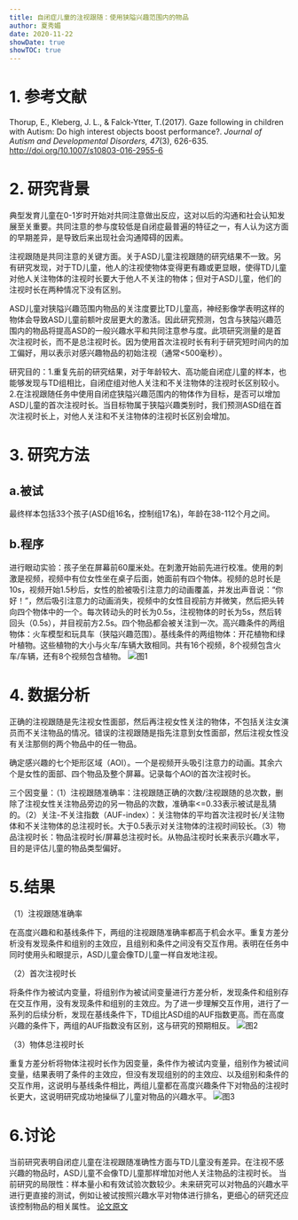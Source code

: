 ```yaml
---
title: 自闭症儿童的注视跟随：使用狭隘兴趣范围内的物品
author: 夏秀媚
date: 2020-11-22
showDate: true
showTOC: true
---
```

# 1. 参考文献
Thorup, E., Kleberg, J. L., & Falck-Ytter, T.(2017). Gaze following in children with Autism: Do high interest objects boost performance?. *Journal of Autism and Developmental Disorders, 47*(3), 626-635. http://doi.org/10.1007/s10803-016-2955-6
# 2. 研究背景
典型发育儿童在0-1岁时开始对共同注意做出反应，这对以后的沟通和社会认知发展至关重要。共同注意的参与度较低是自闭症最普遍的特征之一，有人认为这方面的早期差异，是导致后来出现社会沟通障碍的因素。

注视跟随是共同注意的关键方面。关于ASD儿童注视跟随的研究结果不一致。另有研究发现，对于TD儿童，他人的注视使物体变得更有趣或更显眼，使得TD儿童对他人关注物体的注视时长要大于他人不关注的物体；但对于ASD儿童，他们的注视时长在两种情况下没有区别。

ASD儿童对狭隘兴趣范围内物品的关注度要比TD儿童高，神经影像学表明这样的物体会导致ASD儿童前额叶皮层更大的激活。因此研究预测，包含与狭隘兴趣范围内的物品将提高ASD的一般兴趣水平和共同注意参与度。此项研究测量的是首次注视时长，而不是总注视时长。因为使用首次注视时长有利于研究短时间内的加工偏好，用以表示对感兴趣物品的初始注视（通常<500毫秒）。

研究目的：1.重复先前的研究结果，对于年龄较大、高功能自闭症儿童的样本，也能够发现与TD组相比，自闭症组对他人关注和不关注物体的注视时长区别较小。2.在注视跟随任务中使用自闭症狭隘兴趣范围内的物体作为目标，是否可以增加ASD儿童的首次注视时长。当目标物属于狭隘兴趣类别时，我们预测ASD组在首次注视时长上，对他人关注和不关注物体的注视时长区别会增加。

# 3. 研究方法
## a.被试
最终样本包括33个孩子(ASD组16名，控制组17名)，年龄在38-112个月之间。

## b.程序
进行眼动实验：孩子坐在屏幕前60厘米处。在刺激开始前先进行校准。使用的刺激是视频，视频中有位女性坐在桌子后面，她面前有四个物体。视频的总时长是10s，视频开始1.5秒后，女性的脸被吸引注意力的动画覆盖，并发出声音说：“你好！”，然后吸引注意力的动画消失，视频中的女性目视前方并微笑，然后把头转向四个物体中的一个。每次转动头的时长为0.5s，注视物体的时长为5s，然后转回头（0.5s），并目视前方2.5s。四个物品都会被关注到一次。高兴趣条件的两组物体：火车模型和玩具车（狭隘兴趣范围）。基线条件的两组物体：开花植物和绿叶植物。这些植物的大小与火车/车辆大致相同。共有16个视频，8个视频包含火车/车辆，还有8个视频包含植物。
![图1](../Supporting_Information/2020-11-22-XXM2-Fig-1.png)

# 4. 数据分析
正确的注视跟随是先注视女性面部，然后再注视女性关注的物体，不包括关注女演员而不关注物品的情况。错误的注视跟随是指先注意到女性面部，然后注视女性没有关注那侧的两个物品中的任一物品。

确定感兴趣的七个矩形区域（AOI）。一个是视频开头吸引注意力的动画。其余六个是女性的面部、四个物品及整个屏幕。记录每个AOI的首次注视时长。

三个因变量：（1）注视跟随准确率：注视跟随正确的次数/注视跟随的总次数，删除了注视女性关注物品旁边的另一物品的次数，准确率<=0.33表示被试是乱猜的。（2）关注-不关注指数（AUF-index）：关注物体的平均首次注视时长/关注物体和不关注物体的总注视时长。大于0.5表示对关注物体的注视时间较长。（3）物品注视时长：物品注视时长/屏幕总注视时长。从物品注视时长来表示兴趣水平，目的是评估儿童的物品类型偏好。

# 5.结果
（1）注视跟随准确率

在高度兴趣和和基线条件下，两组的注视跟随准确率都高于机会水平。重复方差分析没有发现条件和组别的主效应，且组别和条件之间没有交互作用。表明在任务中同时使用头和眼提示，ASD儿童会像TD儿童一样自发地注视。

（2）首次注视时长

将条件作为被试内变量，将组别作为被试间变量进行方差分析，发现条件和组别存在交互作用，没有发现条件和组别的主效应。为了进一步理解交互作用，进行了一系列的后续分析，发现在基线条件下，TD组比ASD组的AUF指数更高。而在高度兴趣的条件下，两组的AUF指数没有区别，这与研究的预期相反。
![图2](../Supporting_Information/2020-11-22-XXM2-Fig-2.png)

（3）物体总注视时长

重复方差分析将物体注视时长作为因变量，条件作为被试内变量，组别作为被试间变量，结果表明了条件的主效应，但没有发现组别的的主效应、以及组别和条件的交互作用，这说明与基线条件相比，两组儿童都在高度兴趣条件下对物品的注视时长更大，这说明研究成功地操纵了儿童对物品的兴趣水平。
![图3](../Supporting_Information/2020-11-22-XXM2-Fig-3.png)

# 6.讨论
当前研究表明自闭症儿童在注视跟随准确性方面与TD儿童没有差异。在注视不感兴趣的物品时，ASD儿童不会像TD儿童那样增加对他人关注物品的注视时长。
当前研究的局限性：样本量小和有效试验次数较少。未来研究可以对物品的兴趣水平进行更直接的测试，例如让被试按照兴趣水平对物体进行排名，更细心的研究还应该控制物品的相关属性。
[论文原文](../Source_Files/2020-11-22-XXM2.pdf)










